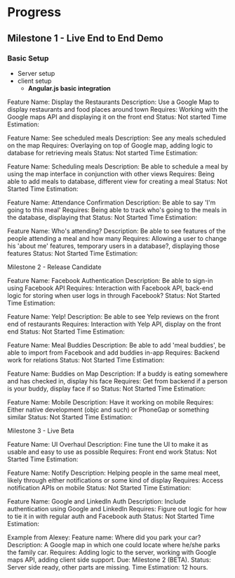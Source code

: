 # Progress #

## Milestone 1 - Live End to End Demo ##

### Basic Setup ###
* Server setup
* client setup
	* **Angular.js basic integration**




Feature Name: Display the Restaurants
Description: Use a Google Map to display restaurants and food places around town
Requires: Working with the Google maps API and displaying it on the front end
Status: Not started
Time Estimation:

Feature Name: See scheduled meals
Description: See any meals scheduled on the map
Requires: Overlaying on top of Google map, adding logic to database for retrieving meals
Status: Not started
Time Estimation:

Feature Name: Scheduling meals
Description: Be able to schedule a meal by using the map interface in conjunction with other views
Requires: Being able to add meals to database, different view for creating a meal
Status: Not Started
Time Estimation:

Feature Name: Attendance Confirmation
Description: Be able to say 'I'm going to this meal'
Requires: Being able to track who's going to the meals in the database, displaying that
Status: Not Started
Time Estimation:

Feature Name: Who's attending?
Description: Be able to see features of the people attending a meal and how many
Requires: Allowing a user to change his 'about me' features, temporary users in a database?, displaying those features
Status: Not Started
Time Estimation:

Milestone 2 - Release Candidate

Feature Name: Facebook Authentication Description: Be able to sign-in using Facebook API Requires: Interaction with Facebook API, back-end logic for storing when user logs in through Facebook? Status: Not Started Time Estimation:

Feature Name: Yelp! Description: Be able to see Yelp reviews on the front end of restaurants Requires: Interaction with Yelp API, display on the front end Status: Not Started Time Estimation:

Feature Name: Meal Buddies Description: Be able to add 'meal buddies', be able to import from Facebook and add buddies in-app Requires: Backend work for relations Status: Not Started Time Estimation:

Feature Name: Buddies on Map Description: If a buddy is eating somewhere and has checked in, display his face Requires: Get from backend if a person is your buddy, display face if so Status: Not Started Time Estimation:

Feature Name: Mobile Description: Have it working on mobile Requires: Either native development (objc and such) or PhoneGap or something similar Status: Not Started Time Estimation:

Milestone 3 - Live Beta

Feature Name: UI Overhaul Description: Fine tune the UI to make it as usable and easy to use as possible Requires: Front end work Status: Not Started Time Estimation:

Feature Name: Notify Description: Helping people in the same meal meet, likely through either notifications or some kind of display Requires: Access notification APIs on mobile Status: Not Started Time Estimation:

Feature Name: Google and LinkedIn Auth Description: Include authentication using Google and LinkedIn Requires: Figure out logic for how to tie it in with regular auth and Facebook auth Status: Not Started Time Estimation:

Example from Alexey: Feature name: Where did you park your car? Description: A Google map in which one could locate where he/she parks the family car. Requires: Adding logic to the server, working with Google maps API, adding client side support. Due: Milestone 2 (BETA). Status: Server side ready, other parts are missing. Time Estimation: 12 hours.


